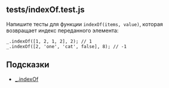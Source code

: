## tests/indexOf.test.js

Напишите тесты для функции `indexOf(items, value)`, которая возвращает индекс переданного элемента:

```
_.indexOf([1, 2, 1, 2], 2); // 1
_.indexOf([2, 'one', 'cat', false], 8); // -1
```

## Подсказки

* [_.indexOf](https://lodash.com/docs/4.17.11#indexOf)
